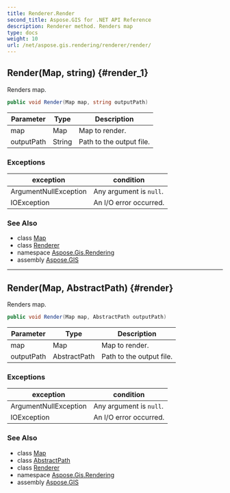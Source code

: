```yaml
---
title: Renderer.Render
second_title: Aspose.GIS for .NET API Reference
description: Renderer method. Renders map
type: docs
weight: 10
url: /net/aspose.gis.rendering/renderer/render/
---
```

## Render(Map, string) {#render_1}

Renders map.

```csharp
public void Render(Map map, string outputPath)
```

| Parameter | Type | Description |
| --- | --- | --- |
| map | Map | Map to render. |
| outputPath | String | Path to the output file. |

### Exceptions

| exception | condition |
| --- | --- |
| ArgumentNullException | Any argument is `null`. |
| IOException | An I/O error occurred. |

### See Also

* class [Map](../../map/)
* class [Renderer](../)
* namespace [Aspose.Gis.Rendering](../../renderer/)
* assembly [Aspose.GIS](../../../)

---

## Render(Map, AbstractPath) {#render}

Renders map.

```csharp
public void Render(Map map, AbstractPath outputPath)
```

| Parameter | Type | Description |
| --- | --- | --- |
| map | Map | Map to render. |
| outputPath | AbstractPath | Path to the output file. |

### Exceptions

| exception | condition |
| --- | --- |
| ArgumentNullException | Any argument is `null`. |
| IOException | An I/O error occurred. |

### See Also

* class [Map](../../map/)
* class [AbstractPath](../../../aspose.gis/abstractpath/)
* class [Renderer](../)
* namespace [Aspose.Gis.Rendering](../../renderer/)
* assembly [Aspose.GIS](../../../)


